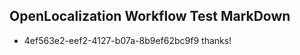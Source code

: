 ## OpenLocalization Workflow Test MarkDown
* 4ef563e2-eef2-4127-b07a-8b9ef62bc9f9 thanks!

<!--HONumber=Jul16_HO5-->


